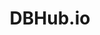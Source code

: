 ---
codehost: https://github.com/https://github.com/sqlitebrowser/dbhub
logohandle: dbhubio
sort: dbhubio
title: DBHub.io
website: https://dbhub.io/
---